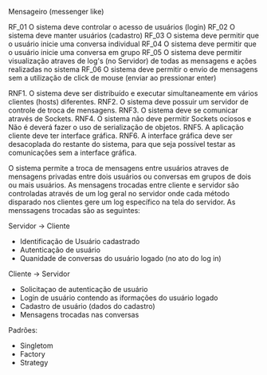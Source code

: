 Mensageiro (messenger like)

RF_01 O sistema deve controlar o acesso de usuários (login)
RF_02 O sistema deve manter usuários (cadastro)
RF_03 O sistema deve permitir que o usuário inicie uma conversa individual
RF_04 O sistema deve permitir que o usuário inicie uma conversa em grupo
RF_05 O sistema deve permitir visualização atraves de log's (no Servidor) de todas as mensagens e ações realizadas no sistema
RF_06 O sistema deve permitir o envio de mensagens sem a utilização de click de mouse (enviar ao pressionar enter)

RNF1. O sistema deve ser distribuído e executar simultaneamente em vários clientes (hosts) diferentes.
RNF2. O sistema deve possuir um servidor de controle de troca de mensagens.
RNF3. O sistema deve se comunicar através de Sockets.
RNF4. O sistema não deve permitir Sockets ociosos e Não é deverá fazer o uso de serialização de objetos.
RNF5. A aplicação cliente deve ter interface gráfica.
RNF6. A interface gráfica deve ser desacoplada do restante do sistema, para que seja possível testar 
as comunicações sem a interface gráfica.


O sistema permite a troca de mensagens entre usuários atraves de mensagens privadas entre dois usuários
ou conversas em grupos de dois ou mais usuários.
As mensagens trocadas entre cliente e servidor são controladas através de um log geral no servidor onde cada método
disparado nos clientes gere um log específico na tela do servidor.
As menssagens trocadas são as seguintes:

Servidor -> Cliente
- Identificação de Usuário cadastrado
- Autenticação de usuário
- Quanidade de conversas do usuário logado (no ato do log in)

Cliente -> Servidor
- Solicitaçao de autenticação de usuário
- Login de usuário contendo as iformações do usuário logado
- Cadastro de usuário (dados do cadastro)
- Mensagens trocadas nas conversas


Padrões:
- Singletom
- Factory
- Strategy







